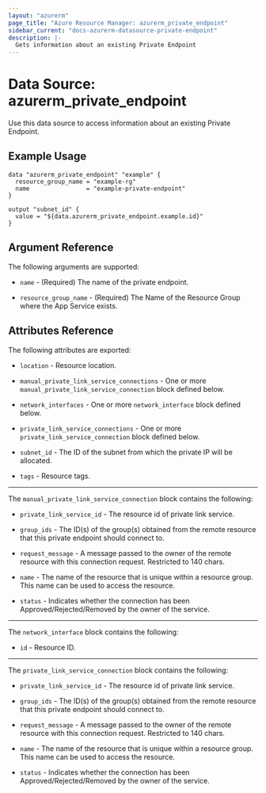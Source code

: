 ```yaml
---
layout: "azurerm"
page_title: "Azure Resource Manager: azurerm_private_endpoint"
sidebar_current: "docs-azurerm-datasource-private-endpoint"
description: |-
  Gets information about an existing Private Endpoint
---
```


# Data Source: azurerm_private_endpoint

Use this data source to access information about an existing Private Endpoint.


## Example Usage

```hcl
data "azurerm_private_endpoint" "example" {
  resource_group_name = "example-rg"
  name                = "example-private-endpoint"
}

output "subnet_id" {
  value = "${data.azurerm_private_endpoint.example.id}"
}
```


## Argument Reference

The following arguments are supported:

* `name` - (Required) The name of the private endpoint.

* `resource_group_name` - (Required) The Name of the Resource Group where the App Service exists.


## Attributes Reference

The following attributes are exported:

* `location` - Resource location.

* `manual_private_link_service_connections` - One or more `manual_private_link_service_connection` block defined below.

* `network_interfaces` - One or more `network_interface` block defined below.

* `private_link_service_connections` - One or more `private_link_service_connection` block defined below.

* `subnet_id` - The ID of the subnet from which the private IP will be allocated.

* `tags` - Resource tags.

---

The `manual_private_link_service_connection` block contains the following:

* `private_link_service_id` - The resource id of private link service.

* `group_ids` - The ID(s) of the group(s) obtained from the remote resource that this private endpoint should connect to.

* `request_message` - A message passed to the owner of the remote resource with this connection request. Restricted to 140 chars.

* `name` - The name of the resource that is unique within a resource group. This name can be used to access the resource.

* `status` - Indicates whether the connection has been Approved/Rejected/Removed by the owner of the service.

---

The `network_interface` block contains the following:

* `id` - Resource ID.

---

The `private_link_service_connection` block contains the following:

* `private_link_service_id` - The resource id of private link service.

* `group_ids` - The ID(s) of the group(s) obtained from the remote resource that this private endpoint should connect to.

* `request_message` - A message passed to the owner of the remote resource with this connection request. Restricted to 140 chars.

* `name` - The name of the resource that is unique within a resource group. This name can be used to access the resource.

* `status` - Indicates whether the connection has been Approved/Rejected/Removed by the owner of the service.

